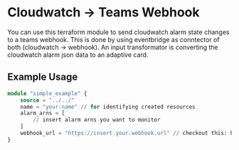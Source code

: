# Cloudwatch -> Teams Webhook

You can use this terraform module to send cloudwatch alarm state changes to a teams webhook. This is done by using eventbridge as conntector of both (cloudwatch -> webhook). An input transformator is converting the cloudwatch alarm json data to an adaptive card. 

## Example Usage

```terraform
module "simple_example" {
    source = "../../"
    name = "your-name" // for identifying created resources
    alarm_arns = [
        // insert alarm arns you want to monitor
    ]
    webhook_url = "https://insert.your.webhook.url" // checkout this: https://learn.microsoft.com/en-us/microsoftteams/platform/webhooks-and-connectors/how-to/add-incoming-webhook
}
```